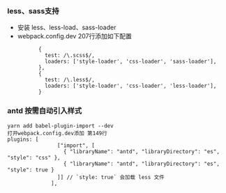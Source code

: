 ### less、sass支持
  * 安装 less、less-load、sass-loader
  * webpack.config.dev 207行添加如下配置
```
          {
            test: /\.scss$/,
            loaders: ['style-loader', 'css-loader', 'sass-loader'],
          },
          {
            test: /\.less$/,
            loaders: ['style-loader', 'css-loader', 'less-loader'],
          }
```
### antd 按需自动引入样式
```
yarn add babel-plugin-import --dev
打开webpack.config.dev添加 第149行
plugins: [
                ["import", [
                  { "libraryName": "antd", "libraryDirectory": "es", "style": "css" },
                  { "libraryName": "antd", "libraryDirectory": "es", "style": true }
                ]] // `style: true` 会加载 less 文件
              ],
```
### 